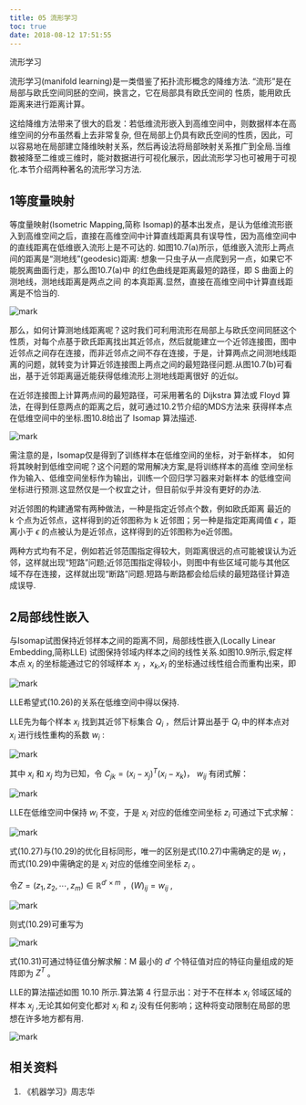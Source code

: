 ```yaml
---
title: 05 流形学习
toc: true
date: 2018-08-12 17:51:55
---
```





流形学习


流形学习(manifold learning)是一类借鉴了拓扑流形概念的降维方法. “流形”是在局部与欧氏空间同胚的空间，换言之，它在局部具有欧氏空间的 性质，能用欧氏距离来进行距离计算。

这给降维方法带来了很大的启发：若低维流形嵌入到高维空间中，则数据样本在高维空间的分布虽然看上去非常复杂, 但在局部上仍具有欧氏空间的性质，因此，可以容易地在局部建立降维映射关系，然后再设法将局部映射关系推广到全局.当维数被降至二维或三维时，能对数据进行可视化展示，因此流形学习也可被用于可视化.本节介绍两种著名的流形学习方法.

## 1等度量映射

等度量映射(Isometric Mapping,简称 Isomap)的基本出发点，是认为低维流形嵌入到高维空间之后，直接在高维空间中计算直线距离具有误导性，因为高维空间中的直线距离在低维嵌入流形上是不可达的. 如图10.7(a)所示，低维嵌入流形上两点间的距离是“测地线”(geodesic)距离: 想象一只虫子从一点爬到另一点，如果它不能脱离曲面行走，那么图10.7(a)中 的红色曲线是距离最短的路径，即 S 曲面上的测地线，测地线距离是两点之间 的本真距离.显然，直接在高维空间中计算直线距离是不恰当的.


![mark](http://images.iterate.site/blog/image/180629/j07fAIfF7C.png?imageslim)

那么，如何计算测地线距离呢？这时我们可利用流形在局部上与欧氏空间同胚这个性质，对每个点基于欧氏距离找出其近邻点，然后就能建立一个近邻连接图，图中近邻点之间存在连接，而非近邻点之间不存在连接，于是，计算两点之间测地线距离的问题，就转变为计算近邻连接图上两点之间的最短路径问题.从图10.7(b)可看出，基于近邻距离逼近能获得低维流形上测地线距离很好 的近似。

在近邻连接图上计算两点间的最短路径，可采用著名的 Dijkstra 算法或 Floyd 算法，在得到任意两点的距离之后，就可通过10.2节介绍的MDS方法来 获得样本点在低维空间中的坐标.图10.8给出了 Isomap 算法描述.

![mark](http://images.iterate.site/blog/image/180629/kGfaAC4DkF.png?imageslim)


需注意的是，Isomap仅是得到了训练样本在低维空间的坐标，对于新样本， 如何将其映射到低维空间呢？这个问题的常用解决方案,是将训练样本的高维 空间坐标作为输入、低维空间坐标作为输出，训练一个回归学习器来对新样本 的低维空间坐标进行预测.这显然仅是一个权宜之计，但目前似乎并没有更好的办法.

对近邻图的构建通常有两种做法，一种是指定近邻点个数，例如欧氏距离 最近的 k 个点为近邻点，这样得到的近邻图称为 k 近邻图；另一种是指定距离阈值 $\epsilon$ ，距离小于 $\epsilon$ 的点被认为是近邻点，这样得到的近邻图称为e近邻图。

两种方式均有不足，例如若近邻范围指定得较大，则距离很远的点可能被误认为近邻，这样就出现“短路”问题;近邻范围指定得较小，则图中有些区域可能与其他区域不存在连接，这样就出现“断路”问题.短路与断路都会给后续的最短路径计算造成误导.

## 2局部线性嵌入

与Isomap试图保持近邻样本之间的距离不同，局部线性嵌入(Locally Linear Embedding,简称LLE) 试图保持邻域内样本之间的线性关系.如图10.9所示,假定样本点 $x_i$ 的坐标能通过它的邻域样本 $x_j$ ，$x_k$,$x_l$ 的坐标通过线性组合而重构出来，即

![mark](http://images.iterate.site/blog/image/180629/6dFc8aBdC1.png?imageslim)

LLE希望式(10.26)的关系在低维空间中得以保持.

LLE先为每个样本  $x_i$ 找到其近邻下标集合 $Q_i$ ，然后计算出基于 $Q_i$ 中的样本点对 $x_i$ 进行线性重构的系数 $w_i$ :

![mark](http://images.iterate.site/blog/image/180629/iggGGb8ij6.png?imageslim)

其中 $x_i$ 和 $x_j$ 均为已知，令 $C_{jk}=(x_i-x_j)^T(x_i-x_k)$， $w_{ij}$ 有闭式解：

![mark](http://images.iterate.site/blog/image/180629/add1e8cK76.png?imageslim)

LLE在低维空间中保持 $w_i$ 不变，于是 $x_i$ 对应的低维空间坐标 $z_i$ 可通过下式求解：

![mark](http://images.iterate.site/blog/image/180629/5mcf5a8e9L.png?imageslim)

式(10.27)与(10.29)的优化目标同形，唯一的区别是式(10.27)中需确定的是 $w_i$ ，而式(10.29)中需确定的是 $x_i$ 对应的低维空间坐标 $z_i$ 。


令$Z=(z_1,z_2,\cdots ,z_m)\in \mathbb{R}^{d'\times m}$ ，$(W)_{ij}=w_{ij}$ ,

![mark](http://images.iterate.site/blog/image/180629/FbE8hD5100.png?imageslim)


则式(10.29)可重写为

![mark](http://images.iterate.site/blog/image/180629/jHi5DlFBAl.png?imageslim)

式(10.31)可通过特征值分解求解：M 最小的 $d'$ 个特征值对应的特征向量组成的矩阵即为 $Z^T$ 。

LLE的算法描述如图 10.10 所示.算法第 4 行显示出：对于不在样本 $x_i$ 邻域区域的样本 $x_j$ ,无论其如何变化都对 $x_i$ 和 $z_i$ 没有任何影响；这种将变动限制在局部的思想在许多地方都有用.

![mark](http://images.iterate.site/blog/image/180629/fJ8EcAGcF9.png?imageslim)








## 相关资料
1. 《机器学习》周志华
